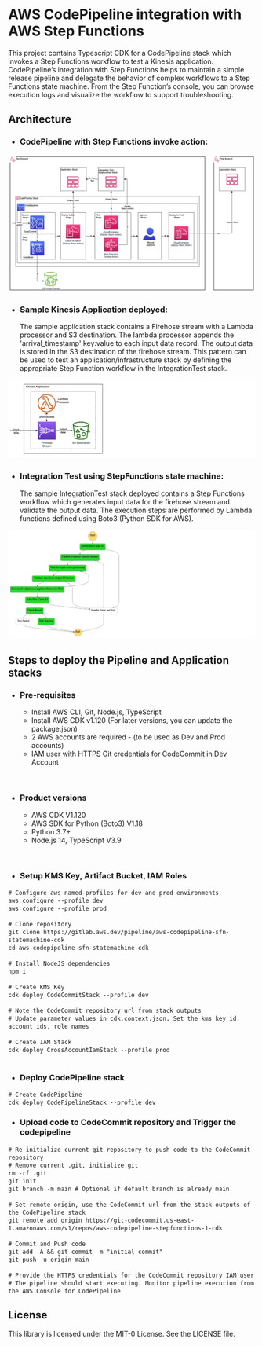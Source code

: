 # AWS CodePipeline integration with AWS Step Functions

This project contains Typescript CDK for a CodePipeline stack which invokes a Step Functions workflow to test a Kinesis application.
CodePipeline’s integration with Step Functions helps to maintain a simple release pipeline and delegate the behavior of complex workflows to a Step Functions state machine.
From the Step Function’s console, you can browse execution logs and visualize the workflow to support troubleshooting.

## Architecture

* ### CodePipeline with Step Functions invoke action:
![Pipeline](docs/pipeline.png)

* ### Sample Kinesis Application deployed:
  The sample application stack contains a Firehose stream with a Lambda processor and S3 destination.
The lambda processor appends the 'arrival_timestamp' key:value to each input data record. The output data is stored in the S3 destination of the firehose stream. 
This pattern can be used to test an application/infrastructure stack by defining the appropriate Step Function workflow in the IntegrationTest stack.

![StateMachine](docs/app.png)


* ### Integration Test using StepFunctions state machine:
  The sample IntegrationTest stack deployed contains a Step Functions workflow which generates input data for the firehose stream and validate the output data. 
The execution steps are performed by Lambda functions defined using Boto3 (Python SDK for AWS).

![StateMachine](docs/stepfunction2.png)


## Steps to deploy the Pipeline and Application stacks

* ### Pre-requisites
  * Install AWS CLI, Git, Node.js, TypeScript
  * Install AWS CDK v1.120 (For later versions, you can update the package.json)
  * 2 AWS accounts are required - (to be used as Dev and Prod accounts)
  * IAM user with HTTPS Git credentials for CodeCommit in Dev Account 
<br/>
  
* ### Product versions
  * AWS CDK V1.120
  * AWS SDK for Python (Boto3) V1.18
  * Python 3.7+
  * Node.js 14, TypeScript V3.9
<br/>
  
* ### Setup KMS Key, Artifact Bucket, IAM Roles

```shell
# Configure aws named-profiles for dev and prod environments
aws configure --profile dev
aws configure --profile prod

# Clone repository
git clone https://gitlab.aws.dev/pipeline/aws-codepipeline-sfn-statemachine-cdk
cd aws-codepipeline-sfn-statemachine-cdk

# Install NodeJS dependencies
npm i

# Create KMS Key
cdk deploy CodeCommitStack --profile dev

# Note the CodeCommit repository url from stack outputs
# Update parameter values in cdk.context.json. Set the kms key id, account ids, role names

# Create IAM Stack
cdk deploy CrossAccountIamStack --profile prod


```

* ### Deploy CodePipeline stack
```shell
# Create CodePipeline
cdk deploy CodePipelineStack --profile dev

```
* ### Upload code to CodeCommit repository and Trigger the codepipeline
```shell
# Re-initialize current git repository to push code to the CodeCommit repository
# Remove current .git, initialize git
rm -rf .git
git init  
git branch -m main # Optional if default branch is already main

# Set remote origin, use the CodeCommit url from the stack outputs of the CodePipeline stack
git remote add origin https://git-codecommit.us-east-1.amazonaws.com/v1/repos/aws-codepipeline-stepfunctions-1-cdk

# Commit and Push code
git add -A && git commit -m "initial commit"
git push -u origin main

# Provide the HTTPS credentials for the CodeCommit repository IAM user
# The pipeline should start executing. Monitor pipeline execution from the AWS Console for CodePipeline

```

## License

This library is licensed under the MIT-0 License. See the LICENSE file.